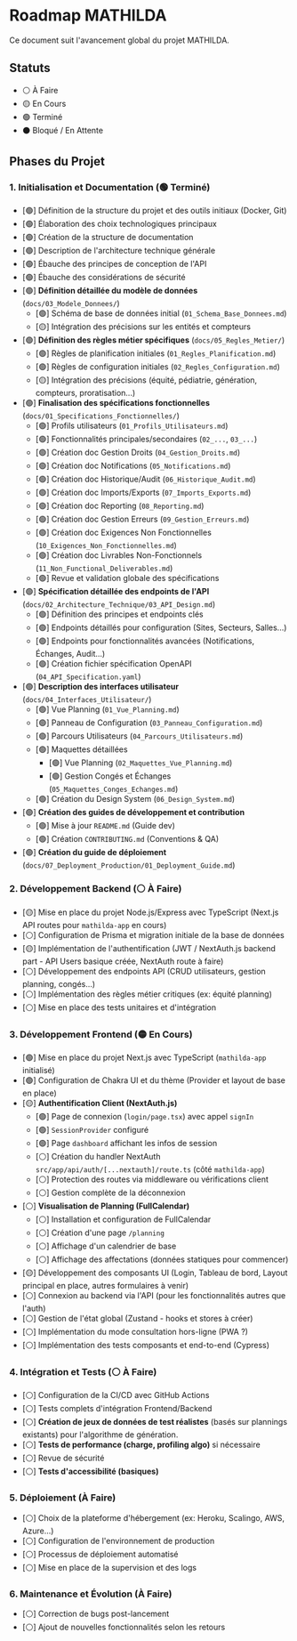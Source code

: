 # Roadmap MATHILDA

Ce document suit l'avancement global du projet MATHILDA.

## Statuts

*   ⚪️ À Faire
*   🟡 En Cours
*   🟢 Terminé
*   ⚫️ Bloqué / En Attente

## Phases du Projet

### 1. Initialisation et Documentation (🟢 Terminé)

*   [🟢] Définition de la structure du projet et des outils initiaux (Docker, Git)
*   [🟢] Élaboration des choix technologiques principaux
*   [🟢] Création de la structure de documentation
*   [🟢] Description de l'architecture technique générale
*   [🟢] Ébauche des principes de conception de l'API
*   [🟢] Ébauche des considérations de sécurité
*   [🟢] **Définition détaillée du modèle de données** (`docs/03_Modele_Donnees/`)
    *   [🟢] Schéma de base de données initial (`01_Schema_Base_Donnees.md`)
    *   [🟡] Intégration des précisions sur les entités et compteurs
*   [🟢] **Définition des règles métier spécifiques** (`docs/05_Regles_Metier/`)
    *   [🟢] Règles de planification initiales (`01_Regles_Planification.md`)
    *   [🟢] Règles de configuration initiales (`02_Regles_Configuration.md`)
    *   [🟡] Intégration des précisions (équité, pédiatrie, génération, compteurs, proratisation...)
*   [🟢] **Finalisation des spécifications fonctionnelles** (`docs/01_Specifications_Fonctionnelles/`)
    *   [🟢] Profils utilisateurs (`01_Profils_Utilisateurs.md`)
    *   [🟢] Fonctionnalités principales/secondaires (`02_...`, `03_...`)
    *   [🟢] Création doc Gestion Droits (`04_Gestion_Droits.md`)
    *   [🟢] Création doc Notifications (`05_Notifications.md`)
    *   [🟢] Création doc Historique/Audit (`06_Historique_Audit.md`)
    *   [🟢] Création doc Imports/Exports (`07_Imports_Exports.md`)
    *   [🟢] Création doc Reporting (`08_Reporting.md`)
    *   [🟢] Création doc Gestion Erreurs (`09_Gestion_Erreurs.md`)
    *   [🟢] Création doc Exigences Non Fonctionnelles (`10_Exigences_Non_Fonctionnelles.md`)
    *   [🟢] Création doc Livrables Non-Fonctionnels (`11_Non_Functional_Deliverables.md`)
    *   [🟢] Revue et validation globale des spécifications
*   [🟢] **Spécification détaillée des endpoints de l'API** (`docs/02_Architecture_Technique/03_API_Design.md`)
    *   [🟢] Définition des principes et endpoints clés
    *   [🟢] Endpoints détaillés pour configuration (Sites, Secteurs, Salles...)
    *   [🟢] Endpoints pour fonctionnalités avancées (Notifications, Échanges, Audit...)
    *   [🟢] Création fichier spécification OpenAPI (`04_API_Specification.yaml`)
*   [🟢] **Description des interfaces utilisateur** (`docs/04_Interfaces_Utilisateur/`)
    *   [🟢] Vue Planning (`01_Vue_Planning.md`)
    *   [🟢] Panneau de Configuration (`03_Panneau_Configuration.md`)
    *   [🟢] Parcours Utilisateurs (`04_Parcours_Utilisateurs.md`)
    *   [🟢] Maquettes détaillées 
        *   [🟢] Vue Planning (`02_Maquettes_Vue_Planning.md`)
        *   [🟢] Gestion Congés et Échanges (`05_Maquettes_Conges_Echanges.md`)
    *   [🟢] Création du Design System (`06_Design_System.md`)
*   [🟢] **Création des guides de développement et contribution**
    *   [🟢] Mise à jour `README.md` (Guide dev)
    *   [🟢] Création `CONTRIBUTING.md` (Conventions & QA)
*   [🟢] **Création du guide de déploiement** (`docs/07_Deployment_Production/01_Deployment_Guide.md`)

### 2. Développement Backend (⚪️ À Faire)

*   [🟡] Mise en place du projet Node.js/Express avec TypeScript (Next.js API routes pour `mathilda-app` en cours)
*   [⚪️] Configuration de Prisma et migration initiale de la base de données
*   [🟡] Implémentation de l'authentification (JWT / NextAuth.js backend part - API Users basique créée, NextAuth route à faire)
*   [⚪️] Développement des endpoints API (CRUD utilisateurs, gestion planning, congés...)
*   [⚪️] Implémentation des règles métier critiques (ex: équité planning)
*   [⚪️] Mise en place des tests unitaires et d'intégration

### 3. Développement Frontend (🟡 En Cours)

*   [🟢] Mise en place du projet Next.js avec TypeScript (`mathilda-app` initialisé)
*   [🟢] Configuration de Chakra UI et du thème (Provider et layout de base en place)
*   [🟡] **Authentification Client (NextAuth.js)**
    *   [🟢] Page de connexion (`login/page.tsx`) avec appel `signIn`
    *   [🟢] `SessionProvider` configuré
    *   [🟢] Page `dashboard` affichant les infos de session
    *   [⚪️] Création du handler NextAuth `src/app/api/auth/[...nextauth]/route.ts` (côté `mathilda-app`)
    *   [⚪️] Protection des routes via middleware ou vérifications client
    *   [⚪️] Gestion complète de la déconnexion
*   [⚪️] **Visualisation de Planning (FullCalendar)**
    *   [⚪️] Installation et configuration de FullCalendar
    *   [⚪️] Création d'une page `/planning`
    *   [⚪️] Affichage d'un calendrier de base
    *   [⚪️] Affichage des affectations (données statiques pour commencer)
*   [🟡] Développement des composants UI (Login, Tableau de bord, Layout principal en place, autres formulaires à venir)
*   [⚪️] Connexion au backend via l'API (pour les fonctionnalités autres que l'auth)
*   [⚪️] Gestion de l'état global (Zustand - hooks et stores à créer)
*   [⚪️] Implémentation du mode consultation hors-ligne (PWA ?)
*   [⚪️] Implémentation des tests composants et end-to-end (Cypress)

### 4. Intégration et Tests (⚪️ À Faire)

*   [⚪️] Configuration de la CI/CD avec GitHub Actions
*   [⚪️] Tests complets d'intégration Frontend/Backend
*   [⚪️] **Création de jeux de données de test réalistes** (basés sur plannings existants) pour l'algorithme de génération.
*   [⚪️] **Tests de performance (charge, profiling algo)** si nécessaire
*   [⚪️] Revue de sécurité
*   [⚪️] **Tests d'accessibilité (basiques)**

### 5. Déploiement (À Faire)

*   [⚪️] Choix de la plateforme d'hébergement (ex: Heroku, Scalingo, AWS, Azure...)
*   [⚪️] Configuration de l'environnement de production
*   [⚪️] Processus de déploiement automatisé
*   [⚪️] Mise en place de la supervision et des logs

### 6. Maintenance et Évolution (À Faire)

*   [⚪️] Correction de bugs post-lancement
*   [⚪️] Ajout de nouvelles fonctionnalités selon les retours 